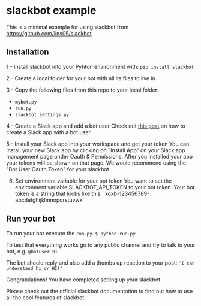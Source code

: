 # slackbot example

This is a minimal example for using slackbot from https://github.com/lins05/slackbot

## Installation

1 - Install slackbot into your Pyhton environment with:
`pip install slackbot`

2 - Create a local folder for your bot with all its files to live in

3 - Copy the following files from this repo to your local folder:
- `mybot.py`
- `run.py`
- `slackbot_settings.py`

4 - Create a Slack app and add a bot user
Check out [this post](https://api.slack.com/bot-users) on how to create a Slack app with a bot user.

5 - Install your Slack app into your workspace and get your token
You can install your new Slack app by clicking on "Install App" on your Slack app management page under Oauth & Permissions.
After you installed your app your tokens will be shown on that page. We would recommend using the "Bot User Oauth Token" for your slackbot

6. Set environment variable for your bot token
You want to set the environment variable SLACKBOT_API_TOKEN to your bot token. Your bot token is a string that looks like this:
`xoxb-123456789-abcdefghijklmnopqrstuvwx' 


## Run your bot
To run your bot execute the `run.py`.
`$ python run.py`

To test that everything works go to any public channel and try to talk to your bot, e.g.
`@botuser hi`

The bot should reply and also add a thumbs up reaction to your post:
`'I can understand hi or HI!'`

Congratulations! You have completed setting up your slackbot.

Please check out the official slackbot documentation to find out how to use all the cool features of slackbot.


